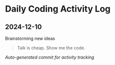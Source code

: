 # Daily Coding Activity Log

## 2024-12-10

Brainstorming new ideas

> Talk is cheap. Show me the code.

*Auto-generated commit for activity tracking*
